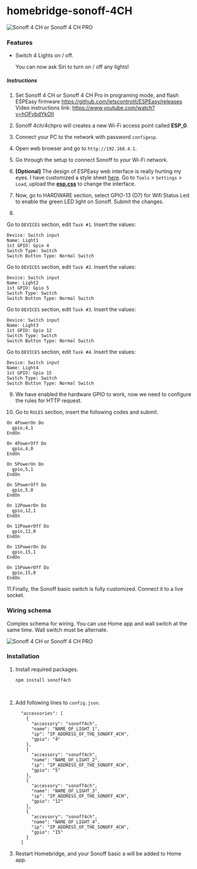 # homebridge-sonoff-4CH


![Sonoff 4 CH or Sonoff 4 CH PRO](http://sonoff.itead.cc/images/article/Sonoff-4ch-pro/4CH-PRO_EN.jpg)

### Features

* Switch 4 Lights on / off. 

  You can now ask Siri to turn on / off any lights!

##### Instructions

1. Set Sonoff 4 CH or Sonoff 4 CH Pro in programing mode, and flash ESPEasy firmware https://github.com/letscontrolit/ESPEasy/releases
Video instructions link: https://www.youtube.com/watch?v=hOFvbdYkOII

2. Sonoff 4ch/4chpro will creates a new Wi-Fi access point called **ESP_0**.

3. Connect your PC to the network with password `configesp`.

4. Open web browser and go to `http://192.168.4.1`.

5. Go through the setup to connect Sonoff to your Wi-Fi network.

6. **[Optional]** The design of ESPEasy web interface is really hurting my eyes. I have customized a style sheet [here](https://github.com/seikan/homebridge-sonoff-basic-espeasy/blob/master/esp.css). Go to  `Tools` > `Settings` > `Load`, upload the **[esp.css](https://raw.githubusercontent.com/seikan/homebridge-sonoff-basic-espeasy/master/esp.css)** to change the interface.

7. Now, go to HARDWARE section, select GPIO-13 (D7) for Wifi Status Led to enable the green LED light on Sonoff. Submit the changes.

8. 
Go to `DEVICES` section, edit `Task #1`. Insert the values: 
```
Device: Switch input
Name: Light1
1st GPIO: Gpio 4
Switch Type: Switch
Switch Button Type: Normal Switch
```
Go to `DEVICES` section, edit `Task #2`. Insert the values:
```
Device: Switch input
Name: Light2
1st GPIO: Gpio 5
Switch Type: Switch
Switch Button Type: Normal Switch
```
Go to `DEVICES` section, edit `Task #3`. Insert the values:
```
Device: Switch input
Name: Light3
1st GPIO: Gpio 12
Switch Type: Switch
Switch Button Type: Normal Switch
```
Go to `DEVICES` section, edit `Task #4`. Insert the values:
```
Device: Switch input
Name: Light4
1st GPIO: Gpio 15
Switch Type: Switch
Switch Button Type: Normal Switch
```

9. We have enabled the hardware GPIO to work, now we need to configure the rules for HTTP request.

10. Go to `RULES` section, insert the following codes and submit.

```
On 4PowerOn Do
  gpio,4,1
EndOn

On 4PowerOff Do
  gpio,4,0
EndOn

On 5PowerOn Do
  gpio,5,1
EndOn

On 5PowerOff Do
  gpio,5,0
EndOn

On 12PowerOn Do
  gpio,12,1
EndOn

On 12PowerOff Do
  gpio,12,0
EndOn

On 15PowerOn Do
  gpio,15,1
EndOn

On 15PowerOff Do
  gpio,15,0
EndOn
```

11.Finally, the Sonoff basic switch is fully customized. Connect it to a live socket.

### Wiring schema

Complex schema for wiring. You can use Home app and wall switch at the same time.  Wall switch must be alternate.

![Sonoff 4 CH or Sonoff 4 CH PRO](https://ephzhb-my.sharepoint.com/personal/rade_bebek_ephzhb_ba/_layouts/15/guestaccess.aspx?docid=106903f3ac4f34e8fa7758e440d67e04a&authkey=Ad1x6E075t8FirAZyK3hS90&e=ce0462911d4a4bbfa44591b8f267b69f)

### Installation

1. Install required packages.

   ```
   npm install sonoff4ch
   ```

   ​

2. Add following lines to `config.json`.

   ```
     "accessories": [
       {
         "accessory": "sonoff4ch",
         "name": "NAME_OF_LIGHT_1",
         "ip": "IP_ADDRESS_OF_THE_SONOFF_4CH",
         "gpio": "4"
       },
       {
         "accessory": "sonoff4ch",
         "name": "NAME_OF_LIGHT_2",
         "ip": "IP_ADDRESS_OF_THE_SONOFF_4CH",
         "gpio": "5"
       },
       {
         "accessory": "sonoff4ch",
         "name": "NAME_OF_LIGHT_3",
         "ip": "IP_ADDRESS_OF_THE_SONOFF_4CH",
         "gpio": "12"
       },
       {
         "accessory": "sonoff4ch",
         "name": "NAME_OF_LIGHT_4",
         "ip": "IP_ADDRESS_OF_THE_SONOFF_4CH",
         "gpio": "15"
       }
     ]
   ```

3. Restart Homebridge, and your Sonoff basic a will be added to Home app.

  
